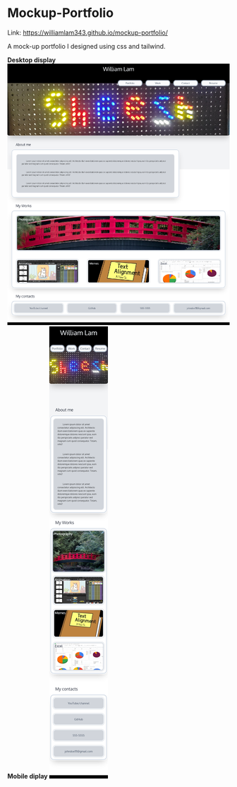 # Mockup-Portfolio

Link: https://williamlam343.github.io/mockup-portfolio/

A mock-up portfolio I designed using css and tailwind.

**Desktop display**
![img of mockup-desktop](https://github.com/Williamlam343/mockup-portfolio/blob/main/img/mock-up-desktop.png)
<br />
**Mobile diplay**
![img of mockup-mobile](https://github.com/Williamlam343/mockup-portfolio/blob/main/img/mock-up-mobile.png)
